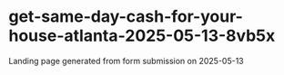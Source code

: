 # get-same-day-cash-for-your-house-atlanta-2025-05-13-8vb5x
Landing page generated from form submission on 2025-05-13
